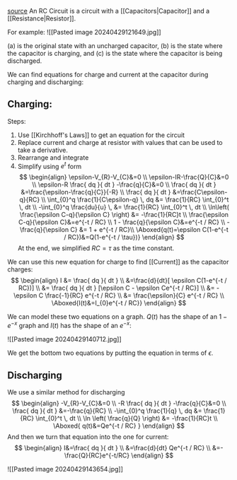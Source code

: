 [source](https://phys.libretexts.org/Bookshelves/University_Physics/University_Physics_(OpenStax)/Book%3A_University_Physics_II_-_Thermodynamics_Electricity_and_Magnetism_(OpenStax)/10%3A_Direct-Current_Circuits/10.06%3A_RC_Circuits)
An RC Circuit is a circuit with a [[Capacitors|Capacitor]] and a [[Resistance|Resistor]].

For example:
![[Pasted image 20240429121649.jpg]]

(a) is the original state with an uncharged capacitor, (b) is the state where the capacitor is charging, and (c) is the state where the capacitor is being discharged.

We can find equations for charge and current at the capacitor during charging and discharging:

## Charging:

Steps:
1. Use [[Kirchhoff's Laws]] to get an equation for the circuit
2. Replace current and charge at resistor with values that can be used to take a derivative.
3. Rearrange and integrate
4. Simplify using $e^t$ form
$$
\begin{align}
\epsilon-V_{R}-V_{C}&=0 \\
\epsilon-IR-\frac{Q}{C}&=0 \\
\epsilon-R \frac{ dq }{ dt } -\frac{q}{C}&=0  \\
\frac{ dq }{ dt } &=\frac{\epsilon-\frac{q}{C}}{-R} \\
\frac{ dq }{ dt } &=\frac{C\epsilon-q}{RC} \\
\int_{0}^q \frac{1}{C\epsilon-q} \, dq &= \frac{1}{RC} \int_{0}^t \, dt  \\
-\int_{0}^q \frac{du}{u} \, &= \frac{1}{RC} \int_{0}^t \, dt  \\
\ln\left( \frac{\epsilon C-q}{\epsilon C} \right) &= -\frac{1}{RC}t \\
\frac{\epsilon C-q}{\epsilon C}&=e^{-t / RC} \\
1 - \frac{q}{\epsilon C}&=e^{-t / RC} \\
-\frac{q}{\epsilon C} &= 1 + e^{-t / RC}\\
\Aboxed{q(t)=\epsilon C(1-e^{-t / RC})&=Q(1-e^{-t / \tau})}
\end{align}
$$
At the end, we simplified $RC=\tau$ as the time constant.

We can use this new equation for charge to find [[Current]] as the capacitor charges:
$$
\begin{align}
I &= \frac{ dq }{ dt }  \\
&=\frac{d}{dt}[ \epsilon C(1-e^{-t / RC})] \\
&= \frac{ dq }{ dt }  [\epsilon C - \epsilon Ce^{-t / RC}] \\
&= -\epsilon C \frac{-1}{RC} e^{-t / RC} \\
&= \frac{\epsilon}{C} e^{-t / RC} \\
\Aboxed{I(t)&=I_{0}e^{-t / RC}}
\end{align}
$$

We can model these two equations on a graph. $Q(t)$ has the shape of an $1-e^{-x}$ graph and $I(t)$ has the shape of an $e^{-x}$:

![[Pasted image 20240429140712.jpg]]

We get the bottom two equations by putting the equation in terms of $\epsilon$. 

## Discharging

We use a similar method for discharging
$$
\begin{align}
-V_{R}-V_{C}&=0 \\
-R \frac{ dq }{ dt } -\frac{q}{C}&=0 \\
\frac{ dq }{ dt } &=-\frac{q}{RC} \\
-\int_{0}^q \frac{1}{q} \, dq &= \frac{1}{RC} \int_{0}^t \, dt \\
\ln \left( \frac{q}{Q} \right) &= -\frac{1}{RC}t \\
\Aboxed{ q(t)&=Qe^{-t / RC}  }
\end{align}
$$
And then we turn that equation into the one for current:
$$
\begin{align}
I&=\frac{ dq }{ dt }  \\
&=\frac{d}{dt} Qe^{-t / RC} \\
&=-\frac{Q}{RC}e^{-t/RC}
\end{align}
$$

![[Pasted image 20240429143654.jpg]]